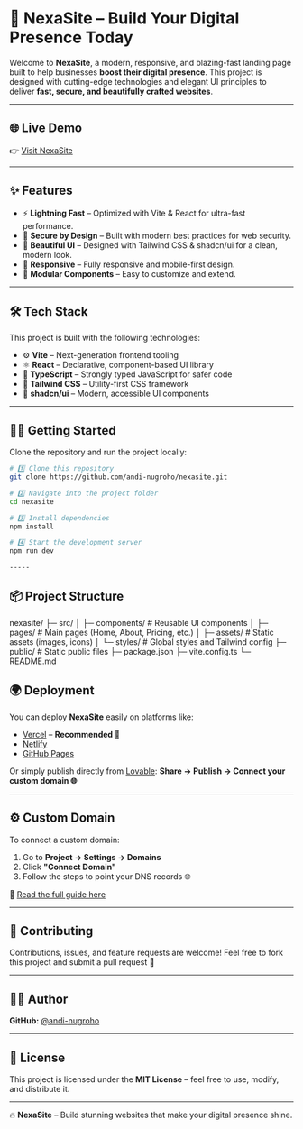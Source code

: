 # 🚀 NexaSite – Build Your Digital Presence Today

Welcome to **NexaSite**, a modern, responsive, and blazing-fast landing page built to help businesses **boost their digital presence**.
This project is designed with cutting-edge technologies and elegant UI principles to deliver **fast, secure, and beautifully crafted websites**.

---

## 🌐 Live Demo

👉 [Visit NexaSite](https://lovable.dev/projects/2c6df36f-5e87-4d2e-8dae-89b5b5198c0a)

---

## ✨ Features

- ⚡ **Lightning Fast** – Optimized with Vite & React for ultra-fast performance.
- 🔐 **Secure by Design** – Built with modern best practices for web security.
- 🎨 **Beautiful UI** – Designed with Tailwind CSS & shadcn/ui for a clean, modern look.
- 📱 **Responsive** – Fully responsive and mobile-first design.
- 🧩 **Modular Components** – Easy to customize and extend.

---

## 🛠️ Tech Stack

This project is built with the following technologies:

- ⚙️ **Vite** – Next-generation frontend tooling
- ⚛️ **React** – Declarative, component-based UI library
- 📘 **TypeScript** – Strongly typed JavaScript for safer code
- 🎨 **Tailwind CSS** – Utility-first CSS framework
- 🧪 **shadcn/ui** – Modern, accessible UI components

---

## 🧑‍💻 Getting Started

Clone the repository and run the project locally:

```bash
# 1️⃣ Clone this repository
git clone https://github.com/andi-nugroho/nexasite.git

# 2️⃣ Navigate into the project folder
cd nexasite

# 3️⃣ Install dependencies
npm install

# 4️⃣ Start the development server
npm run dev

-----
```

## 📦 Project Structure

nexasite/
├─ src/
│  ├─ components/      # Reusable UI components
│  ├─ pages/           # Main pages (Home, About, Pricing, etc.)
│  ├─ assets/          # Static assets (images, icons)
│  └─ styles/          # Global styles and Tailwind config
├─ public/             # Static public files
├─ package.json
├─ vite.config.ts
└─ README.md


## 🌍 Deployment

You can deploy **NexaSite** easily on platforms like:

- [Vercel](https://vercel.com) – **Recommended 🚀**
- [Netlify](https://www.netlify.com)
- [GitHub Pages](https://pages.github.com)

Or simply publish directly from [Lovable](https://lovable.dev/projects/2c6df36f-5e87-4d2e-8dae-89b5b5198c0a):
**Share → Publish → Connect your custom domain 🌐**

---

## ⚙️ Custom Domain

To connect a custom domain:

1. Go to **Project → Settings → Domains**
2. Click **"Connect Domain"**
3. Follow the steps to point your DNS records 🌐

📖 [Read the full guide here](https://docs.lovable.dev/features/custom-domain#custom-domain)

---

## 🤝 Contributing

Contributions, issues, and feature requests are welcome!
Feel free to fork this project and submit a pull request 🙌

---

## 🧑‍💻 Author

**GitHub:** [@andi-nugroho](https://github.com/andi-nugroho)

---

## 📜 License

This project is licensed under the **MIT License** – feel free to use, modify, and distribute it.

---

🔥 **NexaSite** – Build stunning websites that make your digital presence shine.
